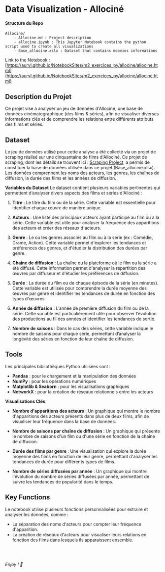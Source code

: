 # Data Visualization - Allociné

#### Structure du Repo
```
Allocine/
    - Allocine.md : Project description
    - allocine.ipynb : This Jupyter Notebook contains the python script used to create all visualizations
    - Base_allocine.xslx : Dataset that contains moovies informations
```

Link to the Notebook : [https://aurvl.github.io/NotebookSites/m2_exercices_py/allocine/allocine.html](https://aurvl.github.io/NotebookSites/m2_exercices_py/allocine/allocine.html)

## Description du Projet
Ce projet vise à analyser un jeu de données d'Allociné, une base de données cinématographique (des films & séries), afin de visualiser diverses informations clés et de comprendre les relations entre différents attributs des films et séries.

## Dataset
Le jeu de données utilisé pour cette analyse a été collecté via un projet de scraping réalisé sur une cinquantaine de films d'Allociné. Ce projet de scraping, dont les détails se trouvent ici : [Scraping Project](https://github.com/aurvl/DE_projects/blob/main/Scraping%20Allocine/Scraping%20Allocine.md), a permis de constituer la base de données utilisée dans ce projet (Base_allocine.xlsx). Les données comprennent les noms des acteurs, les genres, les chaînes de diffusion, la durée des films et les années de diffusion.

**Variables du Dataset**
Le dataset contient plusieurs variables pertinentes qui permettent d’analyser divers aspects des films et séries d'Allociné :

1. **Titre** : Le titre du film ou de la série. Cette variable est essentielle pour identifier chaque œuvre de manière unique.

2. **Acteurs** : Une liste des principaux acteurs ayant participé au film ou à la série. Cette variable est utile pour analyser la fréquence des apparitions des acteurs et créer des réseaux d'acteurs.

3. **Genre** : Le ou les genres associés au film ou à la série (ex : Comédie, Drame, Action). Cette variable permet d'explorer les tendances et préférences des genres, et d'étudier la distribution des durées par genre.

4. **Chaîne de diffusion** : La chaîne ou la plateforme où le film ou la série a été diffusé. Cette information permet d'analyser la répartition des œuvres par diffuseur et d'étudier les préférences de diffusion.

5. **Durée** : La durée du film ou de chaque épisode de la série (en minutes). Cette variable est utilisée pour comprendre la durée moyenne des œuvres par genre et identifier les tendances de durée en fonction des types d'œuvres.

6. **Année de diffusion** : L’année de première diffusion du film ou de la série. Cette variable est particulièrement utile pour observer l’évolution des productions au fil des années et identifier les tendances de sortie.

7. **Nombre de saisons** : Dans le cas des séries, cette variable indique le nombre de saisons pour chaque série, permettant d’analyser la longévité des séries en fonction de leur chaîne de diffusion.

## Tools
Les principales bibliothèques Python utilisées sont :

- **Pandas** : pour le chargement et la manipulation des données
- **NumPy** : pour les opérations numériques
- **Matplotlib & Seaborn** : pour les visualisations graphiques
- **NetworkX** : pour la création de réseaux relationnels entre les acteurs

**Visualisations Clés**

- **Nombre d'apparitions des acteurs** : Un graphique qui montre le nombre d'apparitions des acteurs présents dans plus de deux films, afin de visualiser leur fréquence dans la base de données.

- **Nombre de saisons par chaîne de diffusion** : Un graphique qui présente le nombre de saisons d'un film ou d'une série en fonction de la chaîne de diffusion.

- **Durée des films par genre** : Une visualisation qui explore la durée moyenne des films en fonction de leur genre, permettant d'analyser les tendances de durée pour différents types de films.

- **Nombre de séries diffusées par année** : Un graphique qui montre l'évolution du nombre de séries diffusées par année, permettant de suivre les tendances de popularité dans le temps.

## Key Functions
Le notebook utilise plusieurs fonctions personnalisées pour extraire et analyser les données, comme :

* La séparation des noms d'acteurs pour compter leur fréquence d'apparition.
* La création de réseaux d'acteurs pour visualiser leurs relations en fonction des films dans lesquels ils apparaissent ensemble.
<br>
<br>

*Enjoy ! 🎉*

